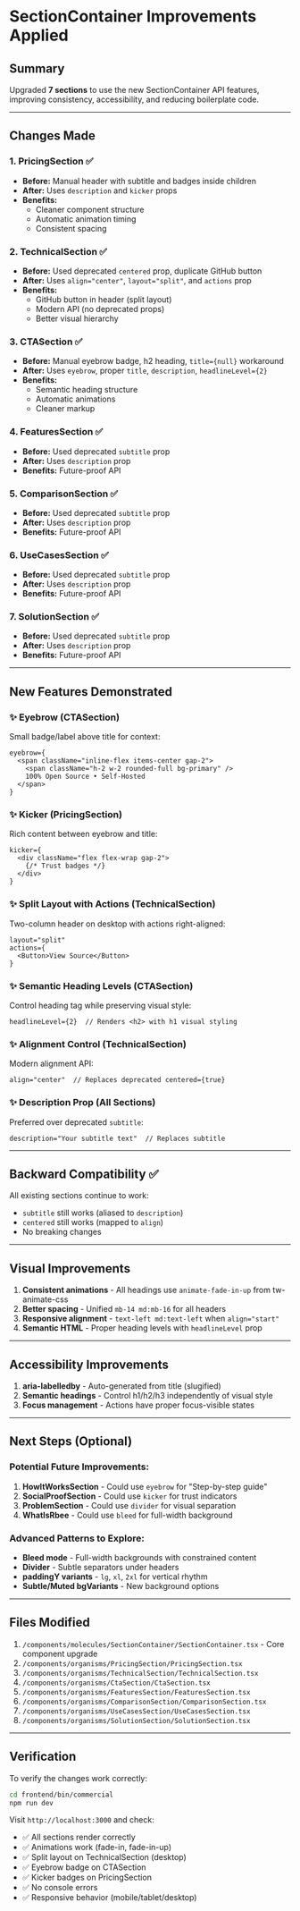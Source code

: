# SectionContainer Improvements Applied

## Summary

Upgraded **7 sections** to use the new SectionContainer API features, improving consistency, accessibility, and reducing boilerplate code.

---

## Changes Made

### 1. **PricingSection** ✅
- **Before:** Manual header with subtitle and badges inside children
- **After:** Uses `description` and `kicker` props
- **Benefits:**
  - Cleaner component structure
  - Automatic animation timing
  - Consistent spacing

### 2. **TechnicalSection** ✅
- **Before:** Used deprecated `centered` prop, duplicate GitHub button
- **After:** Uses `align="center"`, `layout="split"`, and `actions` prop
- **Benefits:**
  - GitHub button in header (split layout)
  - Modern API (no deprecated props)
  - Better visual hierarchy

### 3. **CTASection** ✅
- **Before:** Manual eyebrow badge, h2 heading, `title={null}` workaround
- **After:** Uses `eyebrow`, proper `title`, `description`, `headlineLevel={2}`
- **Benefits:**
  - Semantic heading structure
  - Automatic animations
  - Cleaner markup

### 4. **FeaturesSection** ✅
- **Before:** Used deprecated `subtitle` prop
- **After:** Uses `description` prop
- **Benefits:** Future-proof API

### 5. **ComparisonSection** ✅
- **Before:** Used deprecated `subtitle` prop
- **After:** Uses `description` prop
- **Benefits:** Future-proof API

### 6. **UseCasesSection** ✅
- **Before:** Used deprecated `subtitle` prop
- **After:** Uses `description` prop
- **Benefits:** Future-proof API

### 7. **SolutionSection** ✅
- **Before:** Used deprecated `subtitle` prop
- **After:** Uses `description` prop
- **Benefits:** Future-proof API

---

## New Features Demonstrated

### ✨ **Eyebrow** (CTASection)
Small badge/label above title for context:
```tsx
eyebrow={
  <span className="inline-flex items-center gap-2">
    <span className="h-2 w-2 rounded-full bg-primary" />
    100% Open Source • Self-Hosted
  </span>
}
```

### ✨ **Kicker** (PricingSection)
Rich content between eyebrow and title:
```tsx
kicker={
  <div className="flex flex-wrap gap-2">
    {/* Trust badges */}
  </div>
}
```

### ✨ **Split Layout with Actions** (TechnicalSection)
Two-column header on desktop with actions right-aligned:
```tsx
layout="split"
actions={
  <Button>View Source</Button>
}
```

### ✨ **Semantic Heading Levels** (CTASection)
Control heading tag while preserving visual style:
```tsx
headlineLevel={2}  // Renders <h2> with h1 visual styling
```

### ✨ **Alignment Control** (TechnicalSection)
Modern alignment API:
```tsx
align="center"  // Replaces deprecated centered={true}
```

### ✨ **Description Prop** (All Sections)
Preferred over deprecated `subtitle`:
```tsx
description="Your subtitle text"  // Replaces subtitle
```

---

## Backward Compatibility ✅

All existing sections continue to work:
- `subtitle` still works (aliased to `description`)
- `centered` still works (mapped to `align`)
- No breaking changes

---

## Visual Improvements

1. **Consistent animations** - All headings use `animate-fade-in-up` from tw-animate-css
2. **Better spacing** - Unified `mb-14 md:mb-16` for all headers
3. **Responsive alignment** - `text-left md:text-left` when `align="start"`
4. **Semantic HTML** - Proper heading levels with `headlineLevel` prop

---

## Accessibility Improvements

1. **aria-labelledby** - Auto-generated from title (slugified)
2. **Semantic headings** - Control h1/h2/h3 independently of visual style
3. **Focus management** - Actions have proper focus-visible states

---

## Next Steps (Optional)

### Potential Future Improvements:

1. **HowItWorksSection** - Could use `eyebrow` for "Step-by-step guide"
2. **SocialProofSection** - Could use `kicker` for trust indicators
3. **ProblemSection** - Could use `divider` for visual separation
4. **WhatIsRbee** - Could use `bleed` for full-width background

### Advanced Patterns to Explore:

- **Bleed mode** - Full-width backgrounds with constrained content
- **Divider** - Subtle separators under headers
- **paddingY variants** - `lg`, `xl`, `2xl` for vertical rhythm
- **Subtle/Muted bgVariants** - New background options

---

## Files Modified

1. `/components/molecules/SectionContainer/SectionContainer.tsx` - Core component upgrade
2. `/components/organisms/PricingSection/PricingSection.tsx`
3. `/components/organisms/TechnicalSection/TechnicalSection.tsx`
4. `/components/organisms/CtaSection/CtaSection.tsx`
5. `/components/organisms/FeaturesSection/FeaturesSection.tsx`
6. `/components/organisms/ComparisonSection/ComparisonSection.tsx`
7. `/components/organisms/UseCasesSection/UseCasesSection.tsx`
8. `/components/organisms/SolutionSection/SolutionSection.tsx`

---

## Verification

To verify the changes work correctly:

```bash
cd frontend/bin/commercial
npm run dev
```

Visit `http://localhost:3000` and check:
- ✅ All sections render correctly
- ✅ Animations work (fade-in, fade-in-up)
- ✅ Split layout on TechnicalSection (desktop)
- ✅ Eyebrow badge on CTASection
- ✅ Kicker badges on PricingSection
- ✅ No console errors
- ✅ Responsive behavior (mobile/tablet/desktop)
